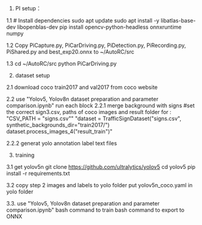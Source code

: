 1. PI setup：

1.1 # Install dependencies
sudo apt update
sudo apt install -y libatlas-base-dev libopenblas-dev
pip install opencv-python-headless onnxruntime numpy

1.2 Copy PiCapture.py, PiCarDriving.py, PiDetection.py, PiRecording.py, PiShared.py and best_exp20.onnx to ~/AutoRC/src

1.3 cd ~/AutoRC/src
python PiCarDriving.py

2. dataset setup

2.1 download coco train2017 and val2017 from coco website

2.2 use "Yolov5, Yolov8n dataset preparation and parameter comparison.ipynb"
run each block
2.2.1 merge background with signs
#set the correct sign3.csv, paths of coco images and result folder for :
"CSV_PATH = "signs.csv""
"dataset = TrafficSignDataset("signs.csv", synthetic_backgrounds_dir="train2017/")
dataset.process_images_4("result_train")" 

2.2.2 generat yolo annotation label text files

3. training

3.1 get yolov5n
git clone https://github.com/ultralytics/yolov5
cd yolov5
pip install -r requirements.txt

3.2 copy step 2 images and labels to yolo folder
put yolov5n_coco.yaml in yolo folder

3.3. use "Yolov5, Yolov8n dataset preparation and parameter comparison.ipynb"
bash command to train
bash command to export to ONNX


